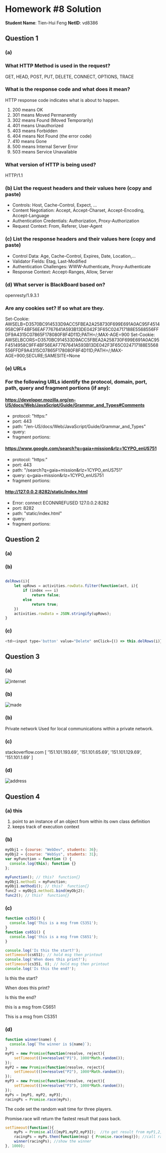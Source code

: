 # Homework #8 Solution

**Student Name**:  Tien-Hui Feng
**NetID**: vd8386


## Question 1 

### (a)
### What HTTP Method is used in the request?
GET, HEAD, POST, PUT, DELETE, CONNECT, OPTIONS, TRACE

### What is the response code and what does it mean?
HTTP response code indicates what is about to happen.
1. 200 means OK
2. 301 means Moved Permanently 
3. 302 means Found (Moved Temporarily)
4. 401 means Unauthorized
5. 403 means Forbidden
6. 404 means Not Found (the error code)
7. 410 means Gone
8. 500 means Internal Server Error
9. 503 means Service Unavailable 
    
### What version of HTTP is being used?
HTTP/1.1

### (b) List the request headers and their values here (copy and paste)
* Controls: Host, Cache-Control, Expect, …
* Content Negotiation: Accept, Accept-Charset, Accept-Encoding, Accept-Language
* Authentication Credentials: Authorization, Proxy-Authorization
* Request Context: From, Referer, User-Agent

### (c) List the response headers and their values here (copy and paste)
* Control Data: Age, Cache-Control, Expires, Date, Location,…
* Validator Fields: Etag, Last-Modified
* Authentication Challenges: WWW-Authenticate, Proxy-Authenticate
* Response Context: Accept-Ranges, Allow, Server

### (d) What server is BlackBoard based on?
openresty/1.9.3.1

### Are any cookies set? If so what are they.
Set-Cookie: AWSELB=D3570BC914533D9ACC5FBEA2A258730F699E691A0AC95F4514958C9FF4BF56EAF7767641A593B13DE042F3F65C024717188E5568556FFDF9A4315C07865F178080F8F4D11D;PATH=/;MAX-AGE=900
Set-Cookie: AWSELBCORS=D3570BC914533D9ACC5FBEA2A258730F699E691A0AC95F4514958C9FF4BF56EAF7767641A593B13DE042F3F65C024717188E5568556FFDF9A4315C07865F178080F8F4D11D;PATH=/;MAX-AGE=900;SECURE;SAMESITE=None

### (e) URLs 
### For the following URLs identify the protocol, domain, port, path, query and fragment portions (if any):

#### https://developer.mozilla.org/en-US/docs/Web/JavaScript/Guide/Grammar_and_Types#Comments
* protocol: "https:"
* port: 443
* path: "/en-US/docs/Web/JavaScript/Guide/Grammar_and_Types"
* query: 
* fragment portions: 


#### https://www.google.com/search?q=gaia+mission&rlz=1CYPO_enUS751
* protocol: "https:"
* port: 443
* path: "/search?q=gaia+mission&rlz=1CYPO_enUS751"
* query: q=gaia+mission&rlz=1CYPO_enUS751
* fragment portions: 

#### http://127.0.0.2:8282/static/index.html
* Error: connect ECONNREFUSED 127.0.0.2:8282 
* port: 8282
* path: "static/index.html"
* query: 
* fragment portions: 




## Question 2 

### (a)


### (b)
```javascript 

delRows(i){
    let upRows = activities.rowData.filter(function(act, i){
        if (index === i)
            return false; 
        else
            return true; 
    })
    activities.rowData = JSON.stringify(upRows);
}

```

### (c)

```javascript 
<td><input type='button' value="Delete" onClick={() => this.delRows(i)}/></td>
```

## Question 3

### (a)
![internet](images/3a.JPG)


### (b)
![made](images/3b.JPG)

### (b)
Private network	
Used for local communications within a private network.

### (c)
stackoverflow.com
[ '151.101.193.69', '151.101.65.69', '151.101.129.69', '151.101.1.69' ]

### (d)
![address](images/3c.JPG)
## Question 4

### (a) this 
1. point to an instance of an object from within its own class definition
2. keeps track of execution context

### (b)
```javascript
myObj1 = {course: "WebDev", students: 36};
myObj2 = {course: "WebSys", students: 31};
var myFunction = function () {
  console.log(this); function {}
};

myFunction(); // this?  function{}
myObj1.method1 = myFunction;
myObj1.method1(); // this?  function{}
func2 = myObj1.method1.bind(myObj2);
func2(); // this?  function{}

```

### (c)

``` javascript 
function cs351() {
  console.log('This is a msg from CS351');
}
function cs651() {
  console.log('this is a msg from CS651');
}

console.log('Is this the start?');
setTimeout(cs651); // hold msg then printout
console.log('When does this print?');
setTimeout(cs351, 0); // hold msg then printout
console.log('Is this the end?');
```
Is this the start?

When does this print?

Is this the end?

this is a msg from CS651

This is a msg from CS351

### (d)
``` javascript
function winner(name) {
  console.log(`The winner is ${name}`);
}
myP1 = new Promise(function(resolve, reject){
    setTimeout(()=>resolve("P1"), 1000*Math.random());
});
myP2 = new Promise(function(resolve, reject){
    setTimeout(()=>resolve("P2"), 1000*Math.random());
});
myP3 = new Promise(function(resolve, reject){
    setTimeout(()=>resolve("P3"), 1000*Math.random());
});
myPs = [myP1, myP2, myP3];
racingPs = Promise.race(myPs);
```
The code set the random wait time for three players.

Promise.race will return the fastest result that pass back.

```javascript 
setTimeout(function(){
    myPs = Promise.all([myP1,myP2,myP3]);  //to get result from myP1,2,3
    racingPs = myPs.then(function(msg) { Promise.race(msg)}); //call race after myPs result
    winner(racingPs); //show the winner
}, 1000);

```




